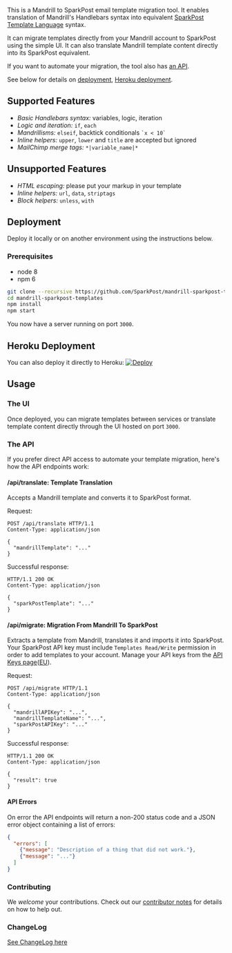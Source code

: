 This is a Mandrill to SparkPost email template migration tool.
It enables translation of Mandrill's Handlebars syntax into equivalent [SparkPost Template Language](https://developers.sparkpost.com/api/template-language/) syntax.

It can migrate templates directly from your Mandrill account to SparkPost using the simple UI. It can also translate Mandrill template content directly into its SparkPost equivalent.

If you want to automate your migration, the tool also has [an API](#the-api).

See below for details on [deployment](#deployment), [Heroku deployment](#heroku-deployment).

## Supported Features

- *Basic Handlebars syntax:* variables, logic, iteration
- *Logic and iteration:* `if`, `each`
- *Mandrillisms:* `elseif`, backtick conditionals ``` `x < 10` ```
- *Inline helpers:* `upper`, `lower` and `title` are accepted but ignored
- *MailChimp merge tags:* `*|variable_name|*`

## Unsupported Features

- *HTML escaping:* please put your markup in your template
- *Inline helpers:* `url`, `data`, `striptags`
- *Block helpers:* `unless`, `with`

## Deployment

Deploy it locally or on another environment using the instructions below.

### Prerequisites

 - node 8
 - npm 6

```bash
git clone --recursive https://github.com/SparkPost/mandrill-sparkpost-templates.git
cd mandrill-sparkpost-templates
npm install
npm start
```

You now have a server running on port `3000`.

## Heroku Deployment

You can also deploy it directly to Heroku: [![Deploy](https://www.herokucdn.com/deploy/button.svg)](https://heroku.com/deploy)

## Usage

### The UI

Once deployed, you can migrate templates between services or translate template content directly
through the UI hosted on port `3000`.

### The API

If you prefer direct API access to automate your template migration, here's how the API endpoints work:

#### /api/translate: Template Translation

Accepts a Mandrill template and converts it to SparkPost format.

Request:

```
POST /api/translate HTTP/1.1
Content-Type: application/json

{
  "mandrillTemplate": "..."
}
```

Successful response:

```
HTTP/1.1 200 OK
Content-Type: application/json

{
  "sparkPostTemplate": "..."
}
```

#### /api/migrate: Migration From Mandrill To SparkPost

Extracts a template from Mandrill, translates it and imports it into SparkPost. Your SparkPost API key must include `Templates Read/Write` permission in order to add templates to your account. Manage your API keys from the [API Keys page](https://app.sparkpost.com/account/api-keys)([EU](https://app.eu.sparkpost.com/account/api-keys)).

Request:

```
POST /api/migrate HTTP/1.1
Content-Type: application/json

{
  "mandrillAPIKey": "...",
  "mandrillTemplateName": "...",
  "sparkPostAPIKey": "..."
}
```

Successful response:

```
HTTP/1.1 200 OK
Content-Type: application/json

{
  "result": true
}
```

#### API Errors

On error the API endpoints will return a non-200 status code and a JSON error object containing a list of errors:

```json
{
  "errors": [
    {"message": "Description of a thing that did not work."},
    {"message": "..."}
  ]
}
```

### Contributing

We *welcome* your contributions. Check out our [contributor notes](CONTRIBUTING.md) for details on how to help out.

### ChangeLog

[See ChangeLog here](CHANGELOG.md)
